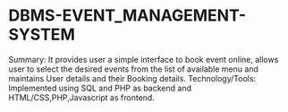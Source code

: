 # DBMS-EVENT_MANAGEMENT-SYSTEM
Summary: It provides user a simple interface to book event online, allows user to select the desired events from the list of available menu and maintains User details and  their Booking details. 
Technology/Tools: Implemented using SQL  and PHP as backend and HTML/CSS,PHP,Javascript as frontend. 
